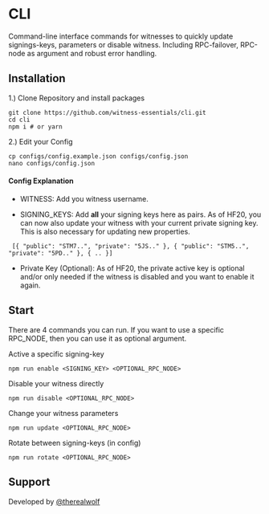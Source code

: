 # CLI

Command-line interface commands for witnesses to quickly update signings-keys, parameters or disable witness. Including RPC-failover, RPC-node as argument and robust error handling.

## Installation


1.) Clone Repository and install packages
```
git clone https://github.com/witness-essentials/cli.git
cd cli
npm i # or yarn
```

2.) Edit your Config
```
cp configs/config.example.json configs/config.json
nano configs/config.json
```

#### Config Explanation

- WITNESS: Add you witness username.

- SIGNING_KEYS: Add **all** your signing keys here as pairs. As of HF20, you can now also update your witness with your current private signing key. This is also necessary for updating new properties.

```
 [{ "public": "STM7..", "private": "5JS.." }, { "public": "STM5..", "private": "5PD.." }, { .. }]
```

- Private Key (Optional):  As of HF20, the private active key is optional and/or only needed if the witness is disabled and you want to enable it again.


## Start

There are 4 commands you can run. If you want to use a specific RPC_NODE, then you can use it as optional argument.

Active a specific signing-key
```
npm run enable <SIGNING_KEY> <OPTIONAL_RPC_NODE>
```

Disable your witness directly
```
npm run disable <OPTIONAL_RPC_NODE>
```

Change your witness parameters
```
npm run update <OPTIONAL_RPC_NODE>
```

Rotate between signing-keys (in config)
```
npm run rotate <OPTIONAL_RPC_NODE>
```

## Support

Developed by <a href="https://therealwolf.me">@therealwolf</a>
